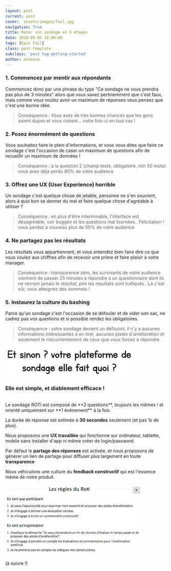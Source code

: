 ```yaml
---
layout: post
current: post
cover:  assets/images/fail.jpg
navigation: True
title: Rater son sondage en 5 étapes
date: 2018-09-05 16:00:00
tags: [Epic Fail]
class: post-template
subclass: 'post tag-getting-started'
author: antoine
---
```

###  1. Commencez par mentir aux répondants ###

Commencez donc par une phrase du type "Ce sondage ne vous prendra pas plus de 3 minutes" alors que vous savez pertinemment que c'est faux, mais comme vous voulez avoir un maximum de réponses vous pensez que c'est une bonne idée.
> Conséquence : Vous avez de très bonnes chances que les gens soient dupes et vous croient... cette fois-ci en tout cas !

###  2. Posez énormément de questions ###

Vous souhaitez faire le plein d'informations, et vous vous dites que faire ce sondage c'est l'occasion de caser un maximum de questions afin de recueillir un maximum de données !
> Conséquence : à la question 2 (champ texte, obligatoire, min 50 mots) vous avez déjà perdu 80% de votre audience

###  3. Offrez une UX (User Experience) horrible ###

Un sondage c'est quelque chose de jetable, personne ne s'en souvient, alors à quoi bon se donner du mal et faire quelque chose d'agréable à utiliser ?
> Conséquence : en plus d'être interminable, l'interface est désagréable, voir buggée et les questions mal tournées.. Félicitation ! vous perdez à nouveau plus de 50% de votre audience

###  4. Ne partagez pas les résultats ###

Les résultats vous appartiennent, et vous entendez bien faire dire ce que vous voulez aux chiffres afin de recevoir une prime et faire plaisir à votre manager.  
> Conséquence : transparence zéro, les survivants de votre audience viennent de passer 25 minutes à répondre à un questionnaire dont ils ne verront jamais le résultat, pire les résultats sont trafiqués.. Là c'est sûr, vous atteignez des sommets !


###  5. Instaurez la culture du bashing ###

Parce qu'un sondage c'est l'occasion de se défouler et de vider son sac, ne cadrez pas vos questions et si possible rendez les obligatoires.
> Conséquence : votre sondage devient un défouloir, il n'y a aucunes informations intéressantes à en tirer, aucunes pistes d'amélioration et seulement le mécontentement de ceux que vous forcez à répondre.

<img src="assets/images/quoi.png" alt="drawing" width="80%"/>

###  Elle est simple, et diablement efficace ! ###
<br>
Le sondage ROTI est composé de **2 questions**, toujours les mêmes ! et orienté uniquement sur **1 évènement** à la fois.

La durée de réponse est estimée à **30 secondes** seulement (et pas 1s de plus).

Nous proposons une **UX travaillée** qui fonctionne sur ordinateur, tablette, mobile sans installer d'app ni même créer de login/password.

Par défaut le **partage des réponses** est activée, et nous proposons de générer un lien de partage pour diffuser plus largement en toute **transparence**

Nous véhiculons une culture du **feedback constructif** qui est l'essence même de notre produit.

<a href="https://roti.express"><img src="assets/images/regles.png" alt="Regles ROTI" width="85%"/></a>


(à suivre !)
